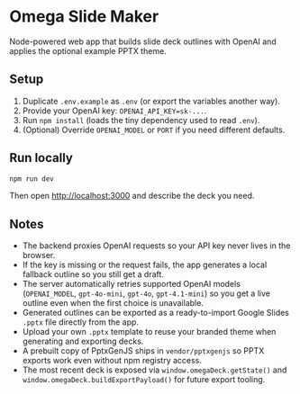 # Omega Slide Maker

Node-powered web app that builds slide deck outlines with OpenAI and applies the optional example PPTX theme.

## Setup

1. Duplicate `.env.example` as `.env` (or export the variables another way).
2. Provide your OpenAI key: `OPENAI_API_KEY=sk-...`.
3. Run `npm install` (loads the tiny dependency used to read `.env`).
4. (Optional) Override `OPENAI_MODEL` or `PORT` if you need different defaults.

## Run locally

```bash
npm run dev
```

Then open [http://localhost:3000](http://localhost:3000) and describe the deck you need.

## Notes

- The backend proxies OpenAI requests so your API key never lives in the browser.
- If the key is missing or the request fails, the app generates a local fallback outline so you still get a draft.
- The server automatically retries supported OpenAI models (`OPENAI_MODEL`, `gpt-4o-mini`, `gpt-4o`, `gpt-4.1-mini`) so you get a live outline even when the first choice is unavailable.
- Generated outlines can be exported as a ready-to-import Google Slides `.pptx` file directly from the app.
- Upload your own `.pptx` template to reuse your branded theme when generating and exporting decks.
- A prebuilt copy of PptxGenJS ships in `vendor/pptxgenjs` so PPTX exports work even without npm registry access.
- The most recent deck is exposed via `window.omegaDeck.getState()` and `window.omegaDeck.buildExportPayload()` for future export tooling.
